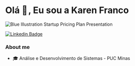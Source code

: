 # Olá 👋 , Eu sou a Karen Franco

![Blue Illustration Startup Pricing Plan Presentation ](https://user-images.githubusercontent.com/100963513/206949858-577649ed-9fd7-48cd-89a9-4f95752512c7.png)

[![Linkedin Badge](https://img.shields.io/badge/-LinkedIn-blue?style=flat-square&logo=Linkedin&logoColor=white&link=https://www.linkedin.com/in/karen-franco-bba406167/)](https://www.linkedin.com/in/karen-franco-bba406167/)


### About me
 

- 🎓 Análise e Desenvolvimento de Sistemas - PUC Minas

